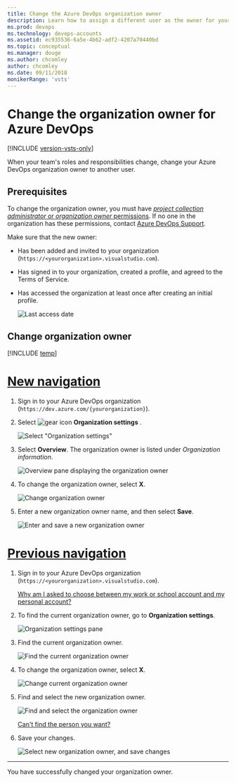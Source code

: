 ```yaml
---
title: Change the Azure DevOps organization owner 
description: Learn how to assign a different user as the owner for your organization, and learn what permissions are required to make updates.
ms.prod: devops
ms.technology: devops-accounts
ms.assetid: ec935536-6a5e-4b62-adf2-4207a70440bd
ms.topic: conceptual
ms.manager: douge
ms.author: chcomley
author: chcomley
ms.date: 09/11/2018
monikerRange: 'vsts'
---
```


# Change the organization owner for Azure DevOps

[!INCLUDE [version-vsts-only](../../_shared/version-vsts-only.md)]

When your team's roles and responsibilities change, change your Azure DevOps organization owner to another user.

<a name="ChangeOwner"></a>

## Prerequisites

To change the organization owner, you must have [*project collection administrator* or *organization owner* permissions](faq-change-organization-ownership.md#find-owner-pca).
If no one in the organization has these permissions, contact
[Azure DevOps Support](https://azure.microsoft.com/support/devops).

Make sure that the new owner:

* Has been added and invited to your organization (`https://<yourorganization>.visualstudio.com`).
* Has signed in to your organization, created a profile, and agreed to the Terms of Service.
* Has accessed the organization at least once after creating an initial profile.

   ![Last access date](_img/change-organization-ownership/user-last-access.png)

## Change organization owner

[!INCLUDE [temp](../../_shared/new-navigation.md)] 

# [New navigation](#tab/new-nav)

1. Sign in to your Azure DevOps organization (`https://dev.azure.com/{yourorganization}`).

2. Select ![gear icon](../../_img/icons/gear-icon.png) **Organization settings** .

   ![Select "Organization settings"](../../_shared/_img/settings/open-admin-settings-vert.png)

3. Select **Overview**. The organization owner is listed under *Organization information*.

   ![Overview pane displaying the organization owner](_img/change-organization-ownership/find-organization-owner.png)

4. To change the organization owner, select **X**.

   ![Change organization owner](_img/change-organization-ownership/change-organization-owner.png)

5. Enter a new organization owner name, and then select **Save**.

   ![Enter and save a new organization owner](_img/change-organization-ownership/save-new-organization-owner.png)  

# [Previous navigation](#tab/previous-nav)

1. Sign in to your Azure DevOps organization (`https://<yourorganization>.visualstudio.com`).

   [Why am I asked to choose between my work or school account and my personal account?](faq-change-organization-ownership.md)

2. To find the current organization owner, go to **Organization settings**.

   ![Organization settings pane](../../_shared/_img/settings/open-account-settings.png)

3. Find the current organization owner.

   ![Find the current organization owner](_img/change-organization-ownership/find-organization-owner.png)

4. To change the organization owner, select **X**.

   ![Change current organization owner](_img/change-organization-ownership/change-organization-owner.png)

5. Find and select the new organization owner.

   ![Find and select the organization owner](_img/change-organization-ownership/vsofindneworganizationowner.png)

   [Can't find the person you want?](faq-change-organization-ownership.md#NoNewOwner)

6. Save your changes.

   ![Select new organization owner, and save changes](_img/change-organization-ownership/vsosaveneworganizationowner.png)

---

   You have successfully changed your organization owner.
